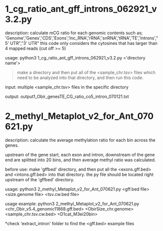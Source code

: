 # 1_cg_ratio_ant_gff_introns_062921_v3.2.py
description: calculate mCG ratio for each genomic contents such as;
'Genome','Genes','CDS','Exons','lnc_RNA','rRNA','snRNA','tRNA','TE','Introns',"5' UTR","3' UTR"
this code only considers the cytosines that has larger than 4 mapped reads (cut off >= 5)

usage: python3 1_cg_ratio_ant_gff_introns_062921_v3.2.py <'directory name'>

> make a directory and then put all of the <sample_chr.tsv> files which need to be analyzed into that directory, and then run this code.

input: multiple <sample_chr.tsv> files in the specific directory

output: output1_Obir_genesTE_CG_ratio_co5_intron_070121.txt

# 2_methyl_Metaplot_v2_for_Ant_070621.py
description: calculate the average methylation ratio for each bin across the genes.

upstream of the gene start, each exon and intron, downstream of the gene end are splitted into 20 bins, and then average methyl ratio was calculated. 

before use: make 'gffbed' directory, and then put all the <exons.gff.bed> and <intons.gff.bed> into that directory.
the py file should be located right upstream of the 'gffbed' directory.

usage: python3 2_methyl_Metaplot_v2_for_Ant_070621.py <gff.bed file> <size.genome file> <tsv.cw.bed file> <OUTPREFIX>

usage example: python3 2_methyl_Metaplot_v2_for_Ant_070621.py <chr_Obir_v5.4_genomic11868.gff.bed> <ObirSize_chr.genome> <sample_chr.tsv.cw.bed> <D1cat_M3ei20bin>
  
*check 'extract_intron' folder to find the <gff.bed> example files


